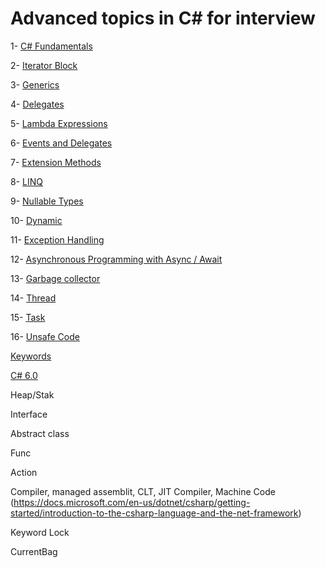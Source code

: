 # Advanced topics in C# for interview

1- [C# Fundamentals](https://github.com/AlexandreYembo/study-training/blob/master/interview-preparation/csharp/docs/csharp-fundamentals.md) 

2- [Iterator Block](https://github.com/AlexandreYembo/study-training/blob/master/interview-preparation/csharp/docs/iterator-block.md)

3- [Generics](https://github.com/AlexandreYembo/study-training/blob/master/interview-preparation/csharp/docs/generics.md)

4- [Delegates](https://github.com/AlexandreYembo/study-training/blob/master/interview-preparation/csharp/docs/delegates.md)

5- [Lambda Expressions](https://github.com/AlexandreYembo/study-training/blob/master/interview-preparation/csharp/docs/lambda-expressions.md)

6- [Events and Delegates](https://github.com/AlexandreYembo/study-training/tree/master/interview-preparation/csharp/EventAndDelegates)

7- [Extension Methods](https://github.com/AlexandreYembo/study-training/blob/master/interview-preparation/csharp/docs/extension-methods.md)

8- [LINQ](https://github.com/AlexandreYembo/study-training/blob/master/interview-preparation/csharp/docs/linq.md)

9- [Nullable Types](https://github.com/AlexandreYembo/study-training/blob/master/interview-preparation/csharp/docs/nullable-types.md)

10- [Dynamic](https://github.com/AlexandreYembo/study-training/blob/master/interview-preparation/sharp/docs/dynamic.md)

11- [Exception Handling](https://github.com/AlexandreYembo/study-training/blob/master/interview-preparation/csharp/docs/exception-handling.md)

12- [Asynchronous Programming with Async / Await](https://github.com/AlexandreYembo/study-training/blob/master/interview-preparation/csharp/docs/async-await.md)

13- [Garbage collector](https://github.com/AlexandreYembo/study-training/blob/master/interview-preparation/csharp/docs/garbage-collector.md)

14- [Thread](https://github.com/AlexandreYembo/study-training/blob/master/interview-preparation/csharp/docs/thread.md)

15- [Task](https://github.com/AlexandreYembo/study-training/blob/master/interview-preparation/csharp/docs/task.md)

16- [Unsafe Code](https://github.com/AlexandreYembo/study-training/blob/master/interview-preparation/csharp/docs/unsafe-code.md)


[Keywords](https://github.com/AlexandreYembo/study-training/blob/master/interview-preparation/csharp/docs/keywords.md)

[C# 6.0](https://github.com/AlexandreYembo/study-training/blob/master/interview-preparation/csharp/C-6-Cheat-Sheet.pdf)



Heap/Stak

Interface

Abstract class

Func

Action

Compiler, managed assemblit, CLT, JIT Compiler, Machine Code (https://docs.microsoft.com/en-us/dotnet/csharp/getting-started/introduction-to-the-csharp-language-and-the-net-framework)


Keyword Lock

CurrentBag

